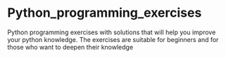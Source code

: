 # Python_programming_exercises
Python programming exercises with solutions that will help you improve your python knowledge.
The exercises are suitable for beginners and for those who want to deepen their knowledge
